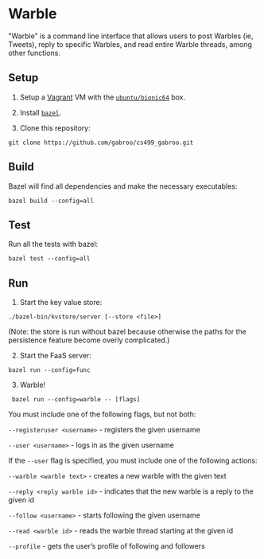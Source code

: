 # Warble

"Warble" is a command line interface that allows users to post Warbles (ie, Tweets), reply to specific Warbles, and read entire Warble threads, among other functions.

## Setup

1. Setup a [Vagrant](https://app.vagrantup.com) VM with the [`ubuntu/bionic64`](https://app.vagrantup.com/ubuntu/boxes/bionic64) box.

2. Install [`bazel`](https://bazel.build).

3. Clone this repository:

  ```
  git clone https://github.com/gabroo/cs499_gabroo.git
  ```

## Build

Bazel will find all dependencies and make the necessary executables:

```
bazel build --config=all
```

## Test

Run all the tests with bazel:

```
bazel test --config=all
```

## Run

1. Start the key value store:

  ```
  ./bazel-bin/kvstore/server [--store <file>]
  ```
(Note: the store is run without bazel because otherwise the paths for the persistence feature become overly complicated.)

2. Start the FaaS server:

  ```
  bazel run --config=func
  ```

3. Warble!

  ```
   bazel run --config=warble -- [flags]
  ```
  
You must include one of the following flags, but not both:

  `--registeruser <username>` - registers the given username
  
  `--user <username>` - logs in as the given username

If the `--user` flag is specified, you must include one of the following actions:
  
  `--warble <warble text>` - creates a new warble with the given text

  `--reply <reply warble id>` - indicates that the new warble is a reply to the given id

  `--follow <username>` - starts following the given username

  `--read <warble id>` - reads the warble thread starting at the given id

  `--profile` - gets the user’s profile of following and followers